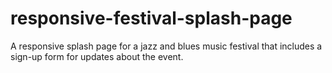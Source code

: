 # responsive-festival-splash-page
A responsive splash page for a jazz and blues music festival that includes a sign-up form for updates about the event.
